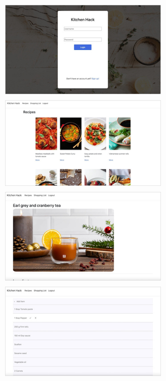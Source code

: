

![](kitchen-hack-screenshot-border-login.jpg)
<br/>
<br/>
![](kitchen-hack-screenshot-border-recipes.jpg)
<br/>
<br/>
![](kitchen-hack-screenshot-border-recipe-item.jpg)
<br/>
<br/>
![](kitchen-hack-screenshot-border-shopping-list.jpg)
